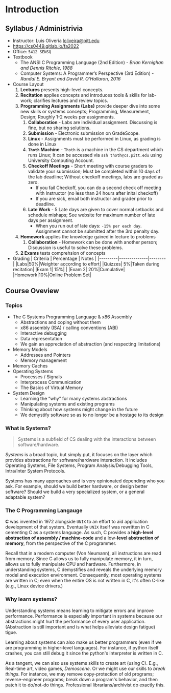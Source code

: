 # Introduction
## Syllabus / Administrivia
+ Instructor: Luis Oliveria [loliveira@pitt.edu](mailto:loliveira@pitt.edu)
+ https://cs0449.gitlab.io/fa2022
+ Office: `5412 SENSQ`
+ Textbook
	+ The ANSI C Programming Language (2nd Edition) - _Brian Kernighan and Dennis Ritchie, 1988_ 
	+ Computer Systems: A Programmer’s Perspective (3rd Edition) - _Randal E. Bryant and David R. O’Hallaron, 2016_
+ Course Layout
	1. **Lectures** presents high-level concepts.
	2. **Recitation** applies concepts and introduces tools & skills for lab-work; clarifies lectures and review topics.
	3. **Programming Assignments (Labs)** provide deeper dive into some new skills or systems concepts; Programming, Measurement, Design; Roughly 1-2 weeks per assignments.
		1. **Collaboration** - Labs are individual assignment. Discussing is fine, but no sharing solutions.
		2. **Submission** - Electronic submission on GradeScope.
		3. **Linux** - Assignments must be performed in Linux, as grading is done in Linux
		4. **`Thoth` Machine** - `Thoth` is a machine in the CS department which runs Linux; It can be accessed via `ssh thoth@cs.pitt.edu` using University Computing Account.
		5. **Checkoff Meetings** - Short meeting with course graders to validate your submission; Must be completed within 10 days of the lab deadline; Without checkoff meetings, labs are graded as zero.
			+ If you fail Checkoff, you can do a second check off meeting with Instructor (no less than 24 hours after inital checkoff)
			+ If you are sick, email both instructor and grader prior to deadline.
		6. **Late Work** - 5 Late days are given to cover normal setbacks and schedule mishaps; See website for maximum number of late days per assignment.
			+ When you run out of late days: `-15% per each day`. Assignment cannot be submitted after the 3rd penalty day.
	5. **Homework** applies the knowledge gained in lecture to problems
		1. **Collaboration** - Homework can be done with another person; Discussion is useful to solve these problems.
	6. **2 Exams** tests comprehsion of concepts
+ Grading
| Criteria | Percentage | Notes |
|---------|--------------|--------|
|Labs|50%|Weighter according to effort|
|Quizzes| 5%|Taken during recitation|
|Exam 1| 15%|                       |
|Exam 2| 20%|Cumulative|
|Homework|10%|Online Problem Set|

## Course Oveview
### Topics
+ The C Systems Programming Language & x86 Assembly
	+ Abstractions and coping without them
	+ x86 assembly (ISA) / calling conventions (ABI)
	+ Interactive debugging
	+ Data representation
	+ We gain an appreciation of abstraction (and respecting limitations)
+ Memory Models
	+ Addresses and Pointers
	+ Memory management
+ Memory Caches
+ Operating Systems
	+ Processes / Signals
	+ Interprocess Communication
	+ The Basics of Virtual Memory
+ System Design
	+ Learning the “why” for many systems abstractions
	+ Manipulating systems and existing programs
	+ Thinking about how systems might change in the future
	+ We demystify software so as to no longer be a hostage to its design

### What is Systems?
> Systems is a subfield of CS dealing with the interactions between software/hardware.  

*Systems* is a broad topic, but simply put, it focuses on the layer which provides abstractions for software/hardware interaction. It includes Operating Systems, File Systems, Program Analysis/Debugging Tools, Intra/Inter System Protocols.

Systems has many approaches and is very opinionated depending who you ask. For example, should we build better hardware, or design better software? Should we build a very specialized system, or a general adaptable system?

### The C Programming Langauge
**C** was invented in 1972 alongside `UNIX` to an effort to aid application development of that system. Eventually `UNIX` itself was rewritten in C cementing C as a systems language. As such, C provides a **high-level abstraction of assembly / machine-code** and a low-**level abstraction of memory**, from the perspective of the C programmer.

Recall that in a modern computer (Von Neumann), all instructions are read from memory. Since C allows us to fully manipulate memory, it in turn, allows us to fully manipulate CPU and hardware. Furthermore, in understanding systems, C demystifies and reveals the underlying memory model and execution environment. Consequently, most operating systems are written in C; even when the entire OS is not written in C, it's often C-like (e.g., Linux device drivers.)

### Why learn systems?
Understanding systems means learning to mitigate errors and improve performance. Performance is especially important in systems because our abstractions might hurt the performance of every user application. (Abstraction is still important and is what helps alleviate design fatigue)
tigue. 

Learning about systems can also make us better programmers (even if we are programming in higher-level languages). For instance, if python itself crashes, you can still debug it since the python's interpreter is written in C.

As a tangent, we can also use systems skills to create art (using C). E.g., Real-time art, video games, *Demoscene*. Or we might use our skills to _break things_. For instance, we may remove copy-protection of old programs; reverse-engineer programs; break down a program's behavior, and then patch it to do/not-do things. Professional librarians/archivist do exactly this.
